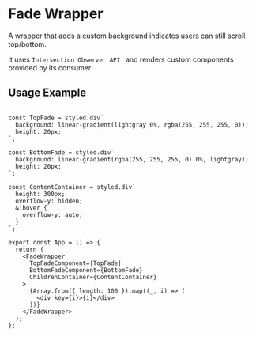 # Fade Wrapper

A wrapper that adds a custom background indicates users can still scroll top/bottom.

It uses `Intersection Observer API
` and renders custom components provided by its consumer

## Usage Example

```

const TopFade = styled.div`
  background: linear-gradient(lightgray 0%, rgba(255, 255, 255, 0));
  height: 20px;
`;

const BottomFade = styled.div`
  background: linear-gradient(rgba(255, 255, 255, 0) 0%, lightgray);
  height: 20px;
`;

const ContentContainer = styled.div`
  height: 300px;
  overflow-y: hidden;
  &:hover {
    overflow-y: auto;
  }
`;

export const App = () => {
  return (
    <FadeWrapper
      TopFadeComponent={TopFade}
      BottomFadeComponent={BottomFade}
      ChildrenContainer={ContentContainer}
    >
      {Array.from({ length: 100 }).map((_, i) => (
        <div key={i}>{i}</div>
      ))}
    </FadeWrapper>
  );
};

```